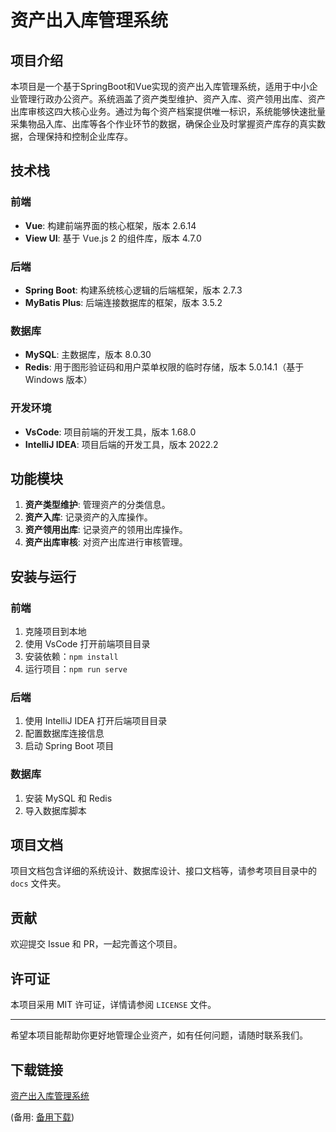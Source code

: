 # 资产出入库管理系统

## 项目介绍

本项目是一个基于SpringBoot和Vue实现的资产出入库管理系统，适用于中小企业管理行政办公资产。系统涵盖了资产类型维护、资产入库、资产领用出库、资产出库审核这四大核心业务。通过为每个资产档案提供唯一标识，系统能够快速批量采集物品入库、出库等各个作业环节的数据，确保企业及时掌握资产库存的真实数据，合理保持和控制企业库存。

## 技术栈

### 前端
- **Vue**: 构建前端界面的核心框架，版本 2.6.14
- **View UI**: 基于 Vue.js 2 的组件库，版本 4.7.0

### 后端
- **Spring Boot**: 构建系统核心逻辑的后端框架，版本 2.7.3
- **MyBatis Plus**: 后端连接数据库的框架，版本 3.5.2

### 数据库
- **MySQL**: 主数据库，版本 8.0.30
- **Redis**: 用于图形验证码和用户菜单权限的临时存储，版本 5.0.14.1（基于 Windows 版本）

### 开发环境
- **VsCode**: 项目前端的开发工具，版本 1.68.0
- **IntelliJ IDEA**: 项目后端的开发工具，版本 2022.2

## 功能模块

1. **资产类型维护**: 管理资产的分类信息。
2. **资产入库**: 记录资产的入库操作。
3. **资产领用出库**: 记录资产的领用出库操作。
4. **资产出库审核**: 对资产出库进行审核管理。

## 安装与运行

### 前端
1. 克隆项目到本地
2. 使用 VsCode 打开前端项目目录
3. 安装依赖：`npm install`
4. 运行项目：`npm run serve`

### 后端
1. 使用 IntelliJ IDEA 打开后端项目目录
2. 配置数据库连接信息
3. 启动 Spring Boot 项目

### 数据库
1. 安装 MySQL 和 Redis
2. 导入数据库脚本

## 项目文档

项目文档包含详细的系统设计、数据库设计、接口文档等，请参考项目目录中的 `docs` 文件夹。

## 贡献

欢迎提交 Issue 和 PR，一起完善这个项目。

## 许可证

本项目采用 MIT 许可证，详情请参阅 `LICENSE` 文件。

---

希望本项目能帮助你更好地管理企业资产，如有任何问题，请随时联系我们。

## 下载链接
[资产出入库管理系统]() 

(备用: [备用下载](https://pan.baidu.com/s/1Yaq1zTTjwECe7hb-T1ULHw?pwd=1234))
